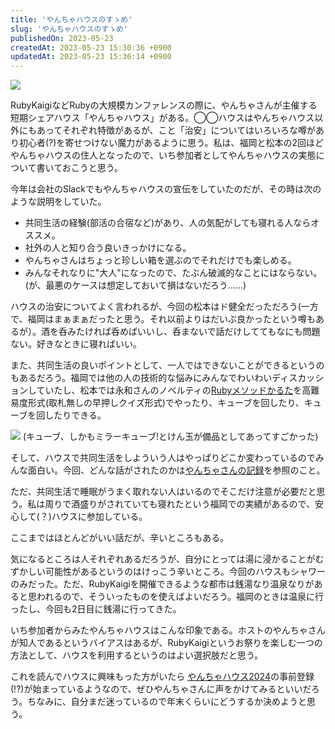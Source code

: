 ```yaml
---
title: 'やんちゃハウスのすゝめ'
slug: 'やんちゃハウスのすゝめ'
publishedOn: 2023-05-23
createdAt: 2023-05-23 15:30:36 +0900
updatedAt: 2023-05-23 15:36:14 +0900
---
```

![](https://lh3.googleusercontent.com/pw/AJFCJaX7TBzEZzC8_RkCoeI-77zmzo0lGLjPvu4FqD3qf5eoOmd_0I7tuMssrEsYFkvKpg8PSaLFX9oTHAzfaElMSAWFGetuHLMySE2iWXGsWODvXf94fa0voQUZnAyAwDoyiRo76aVGF8PhxHuTcm-L9-RyBA=w800)

RubyKaigiなどRubyの大規模カンファレンスの際に、やんちゃさんが主催する短期シェアハウス「やんちゃハウス」がある。◯◯ハウスはやんちゃハウス以外にもあってそれぞれ特徴があるが、こと「治安」についてはいろいろな噂があり初心者(?)を寄せつけない魔力があるように思う。私は、福岡と松本の2回ほどやんちゃハウスの住人となったので、いち参加者としてやんちゃハウスの実態について書いておこうと思う。

今年は会社のSlackでもやんちゃハウスの宣伝をしていたのだが、その時は次のような説明をしていた。

- 共同生活の経験(部活の合宿など)があり、人の気配がしても寝れる人ならオススメ。
- 社外の人と知り合う良いきっかけになる。
- やんちゃさんはちょっと珍しい箱を選ぶのでそれだけでも楽しめる。
- みんなそれなりに"大人"になったので、たぶん破滅的なことにはならない。(が、最悪のケースは想定しておいて損はないだろう……)

ハウスの治安についてよく言われるが、今回の松本はド健全だっただろう(一方で、福岡はまぁまぁだったと思う。それ以前よりはだいぶ良かったという噂もあるが）。酒を呑みたければ呑めばいいし、呑まないで話だけしててもなにも問題ない。好きなときに寝ればいい。

また、共同生活の良いポイントとして、一人ではできないことができるというのもあるだろう。福岡では他の人の技術的な悩みにみんなでわいわいディスカッションしていたし、松本では永和さんのノベルティの[Rubyメソッドかるた](https://blog.agile.esm.co.jp/entry/ruby-method-karuta-retrospective)を高難易度形式(取札無しの早押しクイズ形式)でやったり、キューブを回したり、キューブを回したりできる。

![](https://lh3.googleusercontent.com/pw/AJFCJaUvysnht14NQCiu1wQeX9GVeFGJ3a97WAaT4SURabvy05q6CaOnJYUo6JXpiRM-CgkGPk4vskq7BQ5gXsTflIyg26dY_aTc-DUtjDo9qOtRiXbPV7OUZOHKCF-qOnax5axrOOEMg23mPjowvxMIskpmFA=w800)
(キューブ、しかもミラーキューブ!とけん玉が備品としてあってすごかった)

そして、ハウスで共同生活をしよういう人はやっぱりどこか変わっているのでみんな面白い。今回、どんな話がされたのかは[やんちゃさんの記録](https://upec.jp/archives/959)を参照のこと。

ただ、共同生活で睡眠がうまく取れない人はいるのでそこだけ注意が必要だと思う。私は周りで酒盛りがされていても寝れたという福岡での実績があるので、安心して(？)ハウスに参加している。

ここまではほとんどがいい話だが、辛いところもある。

気になるところは人それぞれあるだろうが、自分にとっては湯に浸かることがむずかしい可能性があるというのはけっこう辛いところ。今回のハウスもシャワーのみだった。ただ、RubyKaigiを開催できるような都市は銭湯なり温泉なりがあると思われるので、そういったものを使えばよいだろう。福岡のときは温泉に行ったし、今回も2日目に銭湯に行ってきた。

いち参加者からみたやんちゃハウスはこんな印象である。ホストのやんちゃさんが知人であるというバイアスはあるが、RubyKaigiというお祭りを楽しむ一つの方法として、ハウスを利用するというのはよい選択肢だと思う。

これを読んでハウスに興味もった方がいたら [やんちゃハウス2024](https://yancya.house/2024/)の事前登録(!?)が始まっているようなので、ぜひやんちゃさんに声をかけてみるといいだろう。ちなみに、自分まだ迷っているので年末くらいにどうするか決めようと思う。
